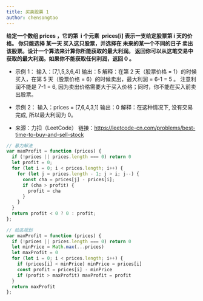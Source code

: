 ```yaml
---
title: 买卖股票 1
author: chensongtao
---
```


**给定一个数组 prices ，它的第  i 个元素  prices[i] 表示一支给定股票第 i 天的价格。
你只能选择 某一天 买入这只股票，并选择在 未来的某一个不同的日子 卖出该股票。设计一个算法来计算你所能获取的最大利润。
返回你可以从这笔交易中获取的最大利润。如果你不能获取任何利润，返回 0 。**
- 示例 1：
输入：[7,1,5,3,6,4]
输出：5
解释：在第 2 天（股票价格 = 1）的时候买入，在第 5 天（股票价格 = 6）的时候卖出，最大利润 = 6-1 = 5 。
注意利润不能是 7-1 = 6, 因为卖出价格需要大于买入价格；同时，你不能在买入前卖出股票。

- 示例 2：
输入：prices = [7,6,4,3,1]
输出：0
解释：在这种情况下, 没有交易完成, 所以最大利润为 0。
- 来源：力扣（LeetCode）
链接：https://leetcode-cn.com/problems/best-time-to-buy-and-sell-stock


```js
// 暴力解法
var maxProfit = function (prices) {
  if (!prices || prices.length === 0) return 0
  let profit = 0;
  for (let i = 0; i < prices.length; i++) {
    for (let j = prices.length - 1; j > i; j--) {
      const cha = prices[j] - prices[i];
      if (cha > profit) {
        profit = cha
      }
    }
  }
  return profit < 0 ? 0 : profit;
};

// 动态规划
var maxProfit = function (prices) {
  if (!prices || prices.length === 0) return 0
  let minPrice = Math.max(...prices)
  let maxProfit = 0
  for (let i = 0; i < prices.length; i++) {
    if (prices[i] < minPrice) minPrice = prices[i]
    const profit = prices[i] - minPrice
    if (profit > maxProfit) maxProfit = profit
  }
  return maxProfit
};
```

